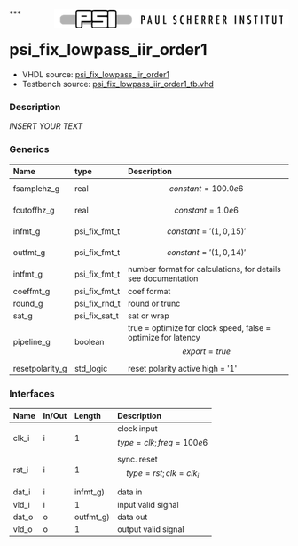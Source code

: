 <img align="right" src="../doc/psi_logo.png">
***

# psi_fix_lowpass_iir_order1
 - VHDL source: [psi_fix_lowpass_iir_order1](../hdl/psi_fix_lowpass_iir_order1.vhd)
 - Testbench source: [psi_fix_lowpass_iir_order1_tb.vhd](../testbench/psi_fix_lowpass_iir_order1_tb.vhd)

### Description
*INSERT YOUR TEXT*

### Generics
| Name            | type          | Description                                                                     |
|:----------------|:--------------|:--------------------------------------------------------------------------------|
| fsamplehz_g     | real          | $$constant=100.0e6$$                                                            |
| fcutoffhz_g     | real          | $$constant=1.0e6$$                                                              |
| infmt_g         | psi_fix_fmt_t | $$constant='(1, 0, 15)'$$                                                       |
| outfmt_g        | psi_fix_fmt_t | $$constant='(1, 0, 14)'$$                                                       |
| intfmt_g        | psi_fix_fmt_t | number format for calculations, for details see documentation                   |
| coeffmt_g       | psi_fix_fmt_t | coef format                                                                     |
| round_g         | psi_fix_rnd_t | round or trunc                                                                  |
| sat_g           | psi_fix_sat_t | sat or wrap                                                                     |
| pipeline_g      | boolean       | true = optimize for clock speed, false = optimize for latency $$ export=true $$ |
| resetpolarity_g | std_logic     | reset polarity active high = '1'                                                |

### Interfaces
| Name   | In/Out   | Length    | Description                            |
|:-------|:---------|:----------|:---------------------------------------|
| clk_i  | i        | 1         | clock input $$ type=clk; freq=100e6 $$ |
| rst_i  | i        | 1         | sync. reset $$ type=rst; clk=clk_i $$  |
| dat_i  | i        | infmt_g)  | data in                                |
| vld_i  | i        | 1         | input valid signal                     |
| dat_o  | o        | outfmt_g) | data out                               |
| vld_o  | o        | 1         | output valid signal                    |